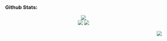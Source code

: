 <h3>Github Stats:</h3>

<div align="center">
  <img src="https://streak-stats.demolab.com/?user=adariya0&theme=dark&border=white&background=0d1117" />
</div>

<div align="center">
  <img src="https://github.com/anuraghazra/github-readme-stats" />
  <img src="https://github-readme-stats.vercel.app/api/top-langs/?username=adariya0&show_icons=true&icon_color=d9d9d9&theme=dark&border_color=white&bg_color=0d1117" />
</div>

<br>

<img align="right" src="https://komarev.com/ghpvc/?username=adariya0&style=for-the-badge" />
